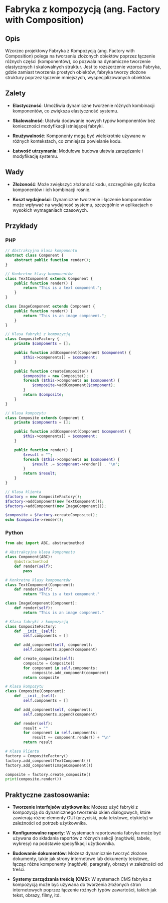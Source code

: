 # Fabryka z kompozycją (ang. Factory with Composition)

## Opis

Wzorzec projektowy Fabryka z Kompozycją (ang. Factory with Composition) polega na tworzeniu złożonych obiektów poprzez łączenie różnych części (komponentów), co pozwala na dynamiczne tworzenie elastycznych i skalowalnych struktur. Jest to rozszerzenie wzorca Fabryka, gdzie zamiast tworzenia prostych obiektów, fabryka tworzy złożone struktury poprzez łączenie mniejszych, wyspecjalizowanych obiektów.

## Zalety
- **Elastyczność**: Umożliwia dynamiczne tworzenie różnych kombinacji komponentów, co zwiększa elastyczność systemu.

- **Skalowalność**: Ułatwia dodawanie nowych typów komponentów bez konieczności modyfikacji istniejącej fabryki.

- **Reużywalność**: Komponenty mogą być wielokrotnie używane w różnych kontekstach, co zmniejsza powielanie kodu.

- **Łatwość utrzymania**: Modułowa budowa ułatwia zarządzanie i modyfikację systemu.

## Wady
- **Złożoność**: Może zwiększyć złożoność kodu, szczególnie gdy liczba komponentów i ich kombinacji rośnie.

- **Koszt wydajności**: Dynamiczne tworzenie i łączenie komponentów może wpływać na wydajność systemu, szczególnie w aplikacjach o wysokich wymaganiach czasowych.

## Przykłady

### PHP

```PHP
// Abstrakcyjna klasa komponentu
abstract class Component {
    abstract public function render();
}

// Konkretne klasy komponentów
class TextComponent extends Component {
    public function render() {
        return "This is a text component.";
    }
}

class ImageComponent extends Component {
    public function render() {
        return "This is an image component.";
    }
}

// Klasa fabryki z kompozycją
class CompositeFactory {
    private $components = [];

    public function addComponent(Component $component) {
        $this->components[] = $component;
    }

    public function createComposite() {
        $composite = new Composite();
        foreach ($this->components as $component) {
            $composite->addComponent($component);
        }
        return $composite;
    }
}

// Klasa kompozytu
class Composite extends Component {
    private $components = [];

    public function addComponent(Component $component) {
        $this->components[] = $component;
    }

    public function render() {
        $result = "";
        foreach ($this->components as $component) {
            $result .= $component->render() . "\n";
        }
        return $result;
    }
}

// Klasa klienta
$factory = new CompositeFactory();
$factory->addComponent(new TextComponent());
$factory->addComponent(new ImageComponent());

$composite = $factory->createComposite();
echo $composite->render();
```

### Python

```python
from abc import ABC, abstractmethod

# Abstrakcyjna klasa komponentu
class Component(ABC):
    @abstractmethod
    def render(self):
        pass

# Konkretne klasy komponentów
class TextComponent(Component):
    def render(self):
        return "This is a text component."

class ImageComponent(Component):
    def render(self):
        return "This is an image component."

# Klasa fabryki z kompozycją
class CompositeFactory:
    def __init__(self):
        self.components = []

    def add_component(self, component):
        self.components.append(component)

    def create_composite(self):
        composite = Composite()
        for component in self.components:
            composite.add_component(component)
        return composite

# Klasa kompozytu
class Composite(Component):
    def __init__(self):
        self.components = []

    def add_component(self, component):
        self.components.append(component)

    def render(self):
        result = ""
        for component in self.components:
            result += component.render() + "\n"
        return result

# Klasa klienta
factory = CompositeFactory()
factory.add_component(TextComponent())
factory.add_component(ImageComponent())

composite = factory.create_composite()
print(composite.render())
```

## Praktyczne zastosowania:
- **Tworzenie interfejsów użytkownika**: Możesz użyć fabryki z kompozycją do dynamicznego tworzenia okien dialogowych, które zawierają różne elementy GUI (przyciski, pola tekstowe, etykiety) w zależności od potrzeb użytkownika.

- **Konfigurowalne raporty**: W systemach raportowania fabryka może być używana do składania raportów z różnych sekcji (nagłówki, tabele, wykresy) na podstawie specyfikacji użytkownika.

- **Budowanie dokumentów**: Możesz dynamicznie tworzyć złożone dokumenty, takie jak strony internetowe lub dokumenty tekstowe, łącząc różne komponenty (nagłówki, paragrafy, obrazy) w zależności od treści.

- **Systemy zarządzania treścią (CMS)**: W systemach CMS fabryka z kompozycją może być używana do tworzenia złożonych stron internetowych poprzez łączenie różnych typów zawartości, takich jak tekst, obrazy, filmy, itd.